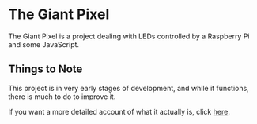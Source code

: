 # The Giant Pixel

The Giant Pixel is a project dealing with LEDs controlled by a Raspberry Pi and some JavaScript.

## Things to Note

This project is in very early stages of development, and while it functions, there is much to do to improve it. 

If you want a more detailed account of what it actually is, click [here](https://jessekuntz.github.io?project=giant-pixel).
